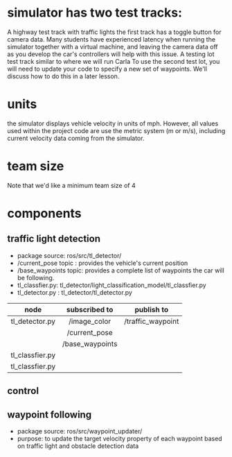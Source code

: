 # simulator has two test tracks:

A highway test track with traffic lights
  the first track has a toggle button for camera data. Many students have experienced latency when running the simulator together with a virtual machine, and leaving the camera data off as you develop the car's controllers will help with this issue.
A testing lot test track similar to where we will run Carla
  To use the second test lot, you will need to update your code to specify a new set of waypoints. We'll discuss how to do this in a later lesson.

# units
the simulator displays vehicle velocity in units of mph. However, all values used within the project code are use the metric system (m or m/s), including current velocity data coming from the simulator.

# team size
Note that we'd like a minimum team size of 4
# components
## traffic light detection
* package source: ros/src/tl_detector/
* /current_pose topic : provides the vehicle's current position
* /base_waypoints topic: provides a complete list of waypoints the car will be following.
* tl_classfier.py: tl_detector/light_classification_model/tl_classfier.py
*  tl_detector.py : tl_detector/tl_detector.py

|   node     | subscribed to | publish to |
| :-----------: |:-------------:| :-----:|
| tl_detector.py | /image_color | /traffic_waypoint |
| | /current_pose | |
| | /base_waypoints | |
| tl_classfier.py | |  |
| tl_classfier.py | |  |


## control
## waypoint following
* package source: ros/src/waypoint_updater/
* purpose: to update the target velocity property of each waypoint based on traffic light and obstacle detection data
